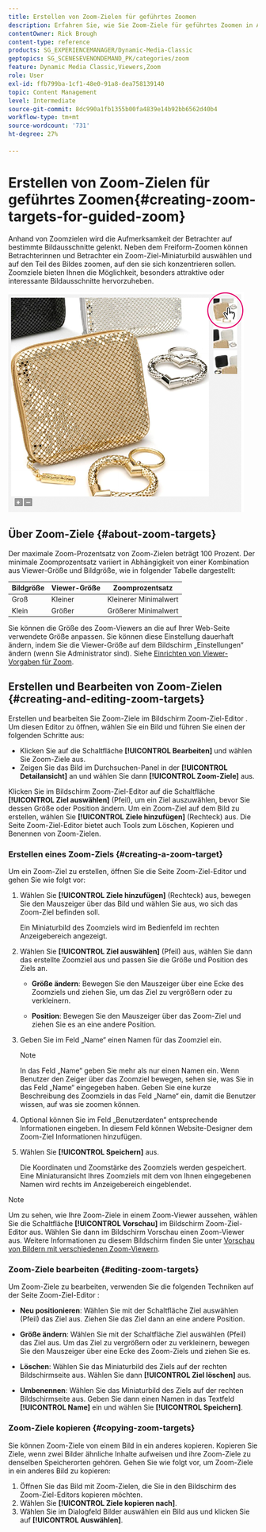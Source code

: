 ```yaml
---
title: Erstellen von Zoom-Zielen für geführtes Zoomen
description: Erfahren Sie, wie Sie Zoom-Ziele für geführtes Zoomen in Adobe Dynamic Media Classic erstellen.
contentOwner: Rick Brough
content-type: reference
products: SG_EXPERIENCEMANAGER/Dynamic-Media-Classic
geptopics: SG_SCENESEVENONDEMAND_PK/categories/zoom
feature: Dynamic Media Classic,Viewers,Zoom
role: User
exl-id: ffb799ba-1cf1-48e0-91a8-dea758139140
topic: Content Management
level: Intermediate
source-git-commit: 8dc990a1fb1355b00fa4839e14b92bb6562d40b4
workflow-type: tm+mt
source-wordcount: '731'
ht-degree: 27%

---
```


# Erstellen von Zoom-Zielen für geführtes Zoomen{#creating-zoom-targets-for-guided-zoom}

Anhand von Zoomzielen wird die Aufmerksamkeit der Betrachter auf bestimmte Bildausschnitte gelenkt. Neben dem Freiform-Zoomen können Betrachterinnen und Betrachter ein Zoom-Ziel-Miniaturbild auswählen und auf den Teil des Bildes zoomen, auf den sie sich konzentrieren sollen. Zoomziele bieten Ihnen die Möglichkeit, besonders attraktive oder interessante Bildausschnitte hervorzuheben.

![Erstellen von Zoom-Zielen für geführtes Zoomen](/help/using/assets/zo_guided_zoom.png)

## Über Zoom-Ziele {#about-zoom-targets}

Der maximale Zoom-Prozentsatz von Zoom-Zielen beträgt 100 Prozent. Der minimale Zoomprozentsatz variiert in Abhängigkeit von einer Kombination aus Viewer-Größe und Bildgröße, wie in folgender Tabelle dargestellt:

| Bildgröße | Viewer-Größe | Zoomprozentsatz |
| --- | --- | --- |
| Groß | Kleiner | Kleinerer Minimalwert |
| Klein | Größer | Größerer Minimalwert |

Sie können die Größe des Zoom-Viewers an die auf Ihrer Web-Seite verwendete Größe anpassen. Sie können diese Einstellung dauerhaft ändern, indem Sie die Viewer-Größe auf dem Bildschirm „Einstellungen“ ändern (wenn Sie Administrator sind). Siehe [Einrichten von Viewer-Vorgaben für Zoom](setting-zoom-viewer-presets.md#setting_up_zoom_viewer_presets).

## Erstellen und Bearbeiten von Zoom-Zielen {#creating-and-editing-zoom-targets}

Erstellen und bearbeiten Sie Zoom-Ziele im Bildschirm Zoom-Ziel-Editor . Um diesen Editor zu öffnen, wählen Sie ein Bild und führen Sie einen der folgenden Schritte aus:

* Klicken Sie auf die Schaltfläche **[!UICONTROL Bearbeiten]** und wählen Sie Zoom-Ziele aus.
* Zeigen Sie das Bild im Durchsuchen-Panel in der **[!UICONTROL Detailansicht]** an und wählen Sie dann **[!UICONTROL Zoom-Ziele]** aus.

Klicken Sie im Bildschirm Zoom-Ziel-Editor auf die Schaltfläche **[!UICONTROL Ziel auswählen]** (Pfeil), um ein Ziel auszuwählen, bevor Sie dessen Größe oder Position ändern. Um ein Zoom-Ziel auf dem Bild zu erstellen, wählen Sie **[!UICONTROL Ziele hinzufügen]** (Rechteck) aus. Die Seite Zoom-Ziel-Editor bietet auch Tools zum Löschen, Kopieren und Benennen von Zoom-Zielen.

### Erstellen eines Zoom-Ziels {#creating-a-zoom-target}

Um ein Zoom-Ziel zu erstellen, öffnen Sie die Seite Zoom-Ziel-Editor und gehen Sie wie folgt vor:

1. Wählen Sie **[!UICONTROL Ziele hinzufügen]** (Rechteck) aus, bewegen Sie den Mauszeiger über das Bild und wählen Sie aus, wo sich das Zoom-Ziel befinden soll.

   Ein Miniaturbild des Zoomziels wird im Bedienfeld im rechten Anzeigebereich angezeigt.

1. Wählen Sie **[!UICONTROL Ziel auswählen]** (Pfeil) aus, wählen Sie dann das erstellte Zoomziel aus und passen Sie die Größe und Position des Ziels an.

   * **Größe ändern**: Bewegen Sie den Mauszeiger über eine Ecke des Zoomziels und ziehen Sie, um das Ziel zu vergrößern oder zu verkleinern.

   * **Position**: Bewegen Sie den Mauszeiger über das Zoom-Ziel und ziehen Sie es an eine andere Position.

1. Geben Sie im Feld „Name“ einen Namen für das Zoomziel ein.

   >[!NOTE]
   >
   >In das Feld „Name“ geben Sie mehr als nur einen Namen ein. Wenn Benutzer den Zeiger über das Zoomziel bewegen, sehen sie, was Sie in das Feld „Name“ eingegeben haben. Geben Sie eine kurze Beschreibung des Zoomziels in das Feld „Name“ ein, damit die Benutzer wissen, auf was sie zoomen können.

1. Optional können Sie im Feld „Benutzerdaten“ entsprechende Informationen eingeben. In diesem Feld können Website-Designer dem Zoom-Ziel Informationen hinzufügen.
1. Wählen Sie **[!UICONTROL Speichern]** aus.

   Die Koordinaten und Zoomstärke des Zoomziels werden gespeichert. Eine Miniaturansicht Ihres Zoomziels mit dem von Ihnen eingegebenen Namen wird rechts im Anzeigebereich eingeblendet.

>[!NOTE]
>
>Um zu sehen, wie Ihre Zoom-Ziele in einem Zoom-Viewer aussehen, wählen Sie die Schaltfläche **[!UICONTROL Vorschau]** im Bildschirm Zoom-Ziel-Editor aus. Wählen Sie dann im Bildschirm Vorschau einen Zoom-Viewer aus. Weitere Informationen zu diesem Bildschirm finden Sie unter [Vorschau von Bildern mit verschiedenen Zoom-Viewern](previewing-image-assets-different-zoom.md#previewing_image_assets_with_different_zoom_viewers).

### Zoom-Ziele bearbeiten {#editing-zoom-targets}

Um Zoom-Ziele zu bearbeiten, verwenden Sie die folgenden Techniken auf der Seite Zoom-Ziel-Editor :

* **Neu positionieren**: Wählen Sie mit der Schaltfläche Ziel auswählen (Pfeil) das Ziel aus. Ziehen Sie das Ziel dann an eine andere Position.

* **Größe ändern**: Wählen Sie mit der Schaltfläche Ziel auswählen (Pfeil) das Ziel aus. Um das Ziel zu vergrößern oder zu verkleinern, bewegen Sie den Mauszeiger über eine Ecke des Zoom-Ziels und ziehen Sie es.

* **Löschen**: Wählen Sie das Miniaturbild des Ziels auf der rechten Bildschirmseite aus. Wählen Sie dann **[!UICONTROL Ziel löschen]** aus.

* **Umbenennen**: Wählen Sie das Miniaturbild des Ziels auf der rechten Bildschirmseite aus. Geben Sie dann einen Namen in das Textfeld **[!UICONTROL Name]** ein und wählen Sie **[!UICONTROL Speichern]**.

### Zoom-Ziele kopieren {#copying-zoom-targets}

Sie können Zoom-Ziele von einem Bild in ein anderes kopieren. Kopieren Sie Ziele, wenn zwei Bilder ähnliche Inhalte aufweisen und ihre Zoom-Ziele zu denselben Speicherorten gehören. Gehen Sie wie folgt vor, um Zoom-Ziele in ein anderes Bild zu kopieren:

1. Öffnen Sie das Bild mit Zoom-Zielen, die Sie in den Bildschirm des Zoom-Ziel-Editors kopieren möchten.
1. Wählen Sie **[!UICONTROL Ziele kopieren nach]**.
1. Wählen Sie im Dialogfeld Bilder auswählen ein Bild aus und klicken Sie auf **[!UICONTROL Auswählen]**.
